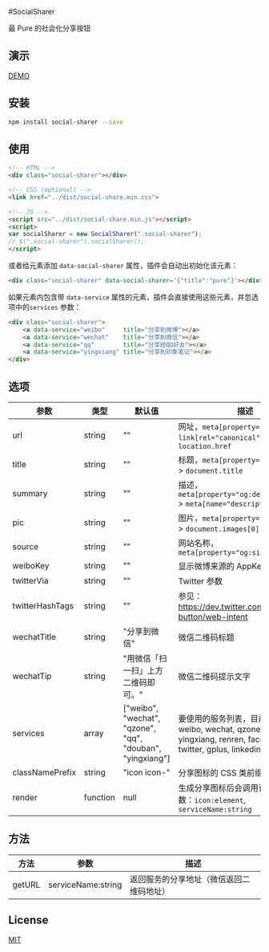 #SocialSharer

最 Pure 的社会化分享按钮

## 演示

[DEMO](http://cople.github.io/SocialSharer)

## 安装

```sh
npm install social-sharer --save
```

## 使用

```html
<!-- HTML -->
<div class="social-sharer"></div>

<!-- CSS (optional) -->
<link href="../dist/social-share.min.css">

<!-- JS -->
<script src="../dist/social-share.min.js"></script>
<script>
var socialSharer = new SocialSharer(".social-sharer");
// $(".social-sharer").socialSharer();
</script>
```

或者给元素添加 `data-social-sharer` 属性，插件会自动出初始化该元素：

```html
<div class="social-sharer" data-social-sharer='{"title":"pure"}'></div>
```

如果元素内包含带 `data-service` 属性的元素，插件会直接使用这些元素，并忽选项中的`services` 参数：

```html
<div class="social-sharer">
    <a data-service="weibo"     title="分享到微博"></a>
    <a data-service="wechat"    title="分享到微信"></a>
    <a data-service="qq"        title="分享给QQ好友"></a>
    <a data-service="yingxiang" title="分享到印象笔记"></a>
</div>
```

## 选项

| 参数 | 类型 | 默认值 | 描述 |
|-----|-----|-------|-------|
| url | string | "" | 网址，`meta[property="og:url"]` > `link[rel="canonical"]` > `location.href` |
| title | string | "" | 标题，`meta[property="og:title"]` > `document.title` |
| summary | string | "" | 描述，`meta[property="og:description"]` > `meta[name="description"]` |
| pic | string | "" | 图片，`meta[property="og:image"]` > `document.images[0]` |
| source | string | "" | 网站名称，`meta[property="og:site_name"]` |
| weiboKey | string | "" | 显示微博来源的 AppKey |
| twitterVia | string | "" | Twitter 参数 |
| twitterHashTags | string | "" | 参见：https://dev.twitter.com/web/tweet-button/web-intent |
| wechatTitle | string | "分享到微信" | 微信二维码标题 |
| wechatTip | string | "用微信「扫一扫」上方二维码即可。" | 微信二维码提示文字 |
| services | array | ["weibo", "wechat", "qzone", "qq", "douban", "yingxiang"] | 要使用的服务列表，目前支持：weibo, wechat, qzone, qq, douban, yingxiang, renren, facebook, twitter, gplus, linkedin, evernote |
| classNamePrefix | string | "icon icon-" | 分享图标的 CSS 类前缀 |
| render | function | null | 生成分享图标后会调用该函数，参数：`icon:element`, `serviceName:string` |


## 方法

| 方法   | 参数               | 描述                                     |
|--------|--------------------|------------------------------------------|
| getURL | serviceName:string | 返回服务的分享地址（微信返回二维码地址） |

## License

[MIT](http://opensource.org/licenses/MIT)
